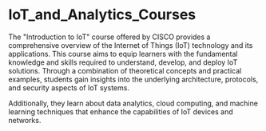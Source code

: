 # IoT_and_Analytics_Courses

The "Introduction to IoT" course offered by CISCO provides a comprehensive overview of the Internet of Things (IoT) 
technology and its applications. This course aims to equip learners with the fundamental knowledge and skills 
required to understand, develop, and deploy IoT solutions. Through a combination of theoretical concepts and practical 
examples, students gain insights into the underlying architecture, protocols, and security aspects of IoT systems. 

Additionally, they learn about data analytics, cloud computing, and machine learning techniques that enhance the 
capabilities of IoT devices and networks.


